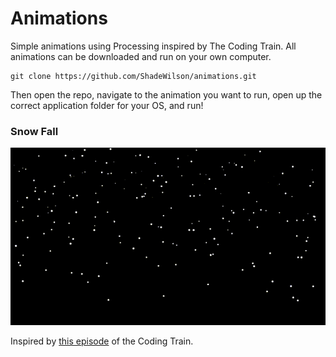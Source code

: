 # Animations
Simple animations using Processing inspired by The Coding Train. All animations can be downloaded and run on your own computer.

```
git clone https://github.com/ShadeWilson/animations.git
```

Then open the repo, navigate to the animation you want to run, open up the correct application folder for your OS, and run!

### Snow Fall

![alt tag](gifs/snowFall.gif)

Inspired by [this episode](https://www.youtube.com/watch?v=KkyIDI6rQJI) of the Coding Train.
